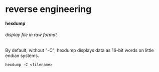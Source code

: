 # reverse engineering

#### hexdump

###### display file in raw format
By default, without "-C", hexdump displays data as 16-bit words on little endian systems.
```
hexdump -C <filename>
```
